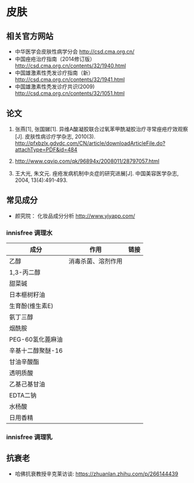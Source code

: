 # 皮肤

## 相关官方网站

- 中华医学会皮肤性病学分会 <http://csd.cma.org.cn/>
- 中国痤疮治疗指南（2014修订版） <http://csd.cma.org.cn/contents/32/1940.html>
- 中国雄激素性秃发诊疗指南（新）<http://csd.cma.org.cn/contents/32/1941.html>
- 中国雄激素性秃发诊疗共识(2009) <http://csd.cma.org.cn/contents/32/1051.html>

## 论文

1. 张燕[1], 张国娣[1]. 异维A酸凝胶联合过氧苯甲酰凝胶治疗寻常痤疮疗效观察[J]. 皮肤性病诊疗学杂志, 2010(3).
<http://pfxbzlx.gdvdc.com/CN/article/downloadArticleFile.do?attachType=PDF&id=484>

2. http://www.cqvip.com/qk/96894x/2008011/28797057.html

3. 王大光, 朱文元. 痤疮发病机制中炎症的研究进展[J]. 中国美容医学杂志, 2004, 13(4):491-493.

## 常见成分

- 颜究院： 化妆品成分分析 <http://www.yjyapp.com/>

### innisfree 调理水

| 成分              | 作用               | 链接 |
|-----------------|--------------------|------|
| 乙醇              | 消毒杀菌、溶剂作用 |      |
| 1,3-丙二醇        |                    |      |
| 甜菜碱            |                    |      |
| 日本榧树籽油      |                    |      |
| 生育酚(维生素E)   |                    |      |
| 氨丁三醇          |                    |      |
| 烟酰胺            |                    |      |
| PEG-60氢化蓖麻油  |                    |      |
| 辛基十二醇聚醚-16 |                    |      |
| 甘油辛酸酯        |                    |      |
| 透明质酸          |                    |      |
| 乙基己基甘油      |                    |      |
| EDTA二钠          |                    |      |
| 水杨酸            |                    |      |
| 日用香精          |                    |      |

### innisfree 调理乳


## 抗衰老

- 哈佛抗衰教授辛克莱访谈: <https://zhuanlan.zhihu.com/p/266144439>

